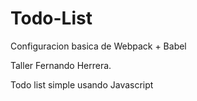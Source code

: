 # Todo-List
Configuracion basica de Webpack + Babel

Taller Fernando Herrera.

Todo list simple usando Javascript 



